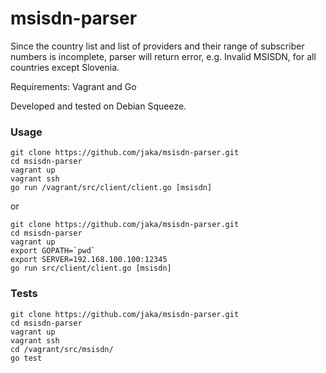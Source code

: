 # msisdn-parser

Since the country list and list of providers and their range of subscriber numbers is incomplete, parser will return error, e.g. Invalid MSISDN, for all countries except Slovenia.

Requirements: Vagrant and Go

Developed and tested on Debian Squeeze.

### Usage

```
git clone https://github.com/jaka/msisdn-parser.git
cd msisdn-parser
vagrant up
vagrant ssh
go run /vagrant/src/client/client.go [msisdn]
```
or
```
git clone https://github.com/jaka/msisdn-parser.git
cd msisdn-parser
vagrant up
export GOPATH=`pwd`
export SERVER=192.168.100.100:12345
go run src/client/client.go [msisdn]
```

### Tests
```
git clone https://github.com/jaka/msisdn-parser.git
cd msisdn-parser
vagrant up
vagrant ssh
cd /vagrant/src/msisdn/
go test
```
